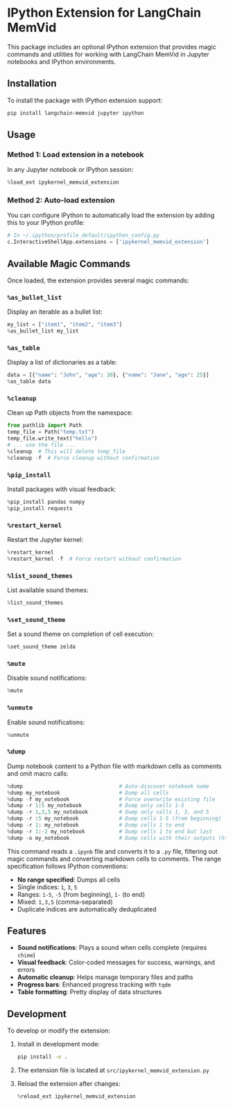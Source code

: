 # IPython Extension for LangChain MemVid

This package includes an optional IPython extension that provides magic commands and utilities for working with LangChain MemVid in Jupyter notebooks and IPython environments.

## Installation

To install the package with IPython extension support:

```bash
pip install langchain-memvid jupyter ipython
```

## Usage

### Method 1: Load extension in a notebook

In any Jupyter notebook or IPython session:

```python
%load_ext ipykernel_memvid_extension
```

### Method 2: Auto-load extension

You can configure IPython to automatically load the extension by adding this to your IPython profile:

```python
# In ~/.ipython/profile_default/ipython_config.py
c.InteractiveShellApp.extensions = ['ipykernel_memvid_extension']
```

## Available Magic Commands

Once loaded, the extension provides several magic commands:

### `%as_bullet_list`
Display an iterable as a bullet list:

```python
my_list = ["item1", "item2", "item3"]
%as_bullet_list my_list
```

### `%as_table`
Display a list of dictionaries as a table:

```python
data = [{"name": "John", "age": 30}, {"name": "Jane", "age": 25}]
%as_table data
```

### `%cleanup`
Clean up Path objects from the namespace:

```python
from pathlib import Path
temp_file = Path("temp.txt")
temp_file.write_text("hello")
# ... use the file ...
%cleanup  # This will delete temp_file
%cleanup -f  # Force cleanup without confirmation
```

### `%pip_install`
Install packages with visual feedback:

```python
%pip_install pandas numpy
%pip_install requests
```

### `%restart_kernel`
Restart the Jupyter kernel:

```python
%restart_kernel
%restart_kernel -f  # Force restart without confirmation
```

### `%list_sound_themes`
List available sound themes:

```python
%list_sound_themes
```

### `%set_sound_theme`
Set a sound theme on completion of cell execution:

```python
%set_sound_theme zelda
```

### `%mute`
Disable sound notifications:

```python
%mute
```

### `%unmute`
Enable sound notifications:

```python
%unmute
```

### `%dump`
Dump notebook content to a Python file with markdown cells as comments and omit macro calls:

```python
%dump                               # Auto-discover notebook name
%dump my_notebook                   # Dump all cells
%dump -f my_notebook                # Force overwrite existing file
%dump -r 1:5 my_notebook            # Dump only cells 1-5
%dump -r 1,3,5 my_notebook          # Dump only cells 1, 3, and 5
%dump -r :5 my_notebook             # Dump cells 1-5 (from beginning)
%dump -r 1: my_notebook             # Dump cells 1 to end
%dump -r 1:-2 my_notebook           # Dump cells 1 to end but last
%dump -o my_notebook                # Dump cells with their outputs (html will be converted to markdown comments)
```

This command reads a `.ipynb` file and converts it to a `.py` file, filtering out magic commands and converting markdown cells to comments. The range specification follows IPython conventions:
- **No range specified**: Dumps all cells
- Single indices: `1`, `3`, `5`
- Ranges: `1-5`, `-5` (from beginning), `1-` (to end)
- Mixed: `1,3,5` (comma-separated)
- Duplicate indices are automatically deduplicated

## Features

- **Sound notifications**: Plays a sound when cells complete (requires `chime`)
- **Visual feedback**: Color-coded messages for success, warnings, and errors
- **Automatic cleanup**: Helps manage temporary files and paths
- **Progress bars**: Enhanced progress tracking with `tqdm`
- **Table formatting**: Pretty display of data structures


## Development

To develop or modify the extension:

1. Install in development mode:
   ```bash
   pip install -e .
   ```

2. The extension file is located at `src/ipykernel_memvid_extension.py`

3. Reload the extension after changes:
   ```python
   %reload_ext ipykernel_memvid_extension
   ``` 